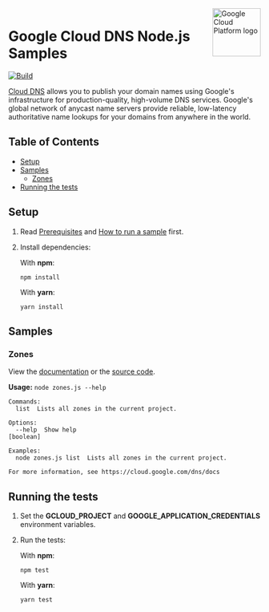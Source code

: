 <img src="https://avatars2.githubusercontent.com/u/2810941?v=3&s=96" alt="Google Cloud Platform logo" title="Google Cloud Platform" align="right" height="96" width="96"/>

# Google Cloud DNS Node.js Samples

[![Build](https://storage.googleapis.com/cloud-docs-samples-badges/GoogleCloudPlatform/nodejs-docs-samples/nodejs-docs-samples-dns.svg)]()

[Cloud DNS](https://cloud.google.com/dns/docs/) allows you to publish your domain names using Google&#x27;s infrastructure for production-quality, high-volume DNS services. Google&#x27;s global network of anycast name servers provide reliable, low-latency authoritative name lookups for your domains from anywhere in the world.

## Table of Contents

* [Setup](#setup)
* [Samples](#samples)
  * [Zones](#zones)
* [Running the tests](#running-the-tests)

## Setup

1.  Read [Prerequisites][prereq] and [How to run a sample][run] first.
1.  Install dependencies:

    With **npm**:

        npm install

    With **yarn**:

        yarn install

[prereq]: ../README.md#prerequisites
[run]: ../README.md#how-to-run-a-sample

## Samples

### Zones

View the [documentation][zones_0_docs] or the [source code][zones_0_code].

__Usage:__ `node zones.js --help`

```
Commands:
  list  Lists all zones in the current project.

Options:
  --help  Show help                                                                                            [boolean]

Examples:
  node zones.js list  Lists all zones in the current project.

For more information, see https://cloud.google.com/dns/docs
```

[zones_0_docs]: https://cloud.google.com/dns/docs
[zones_0_code]: zones.js

## Running the tests

1.  Set the **GCLOUD_PROJECT** and **GOOGLE_APPLICATION_CREDENTIALS** environment variables.

1.  Run the tests:

    With **npm**:

        npm test

    With **yarn**:

        yarn test
